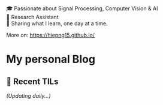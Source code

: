🎓 Passionate about Signal Processing, Computer Vision & AI  
🔬 Research Assistant  
📖 Sharing what I learn, one day at a time.

More on: https://hiepng15.github.io/

# My personal Blog


## 📝 Recent TILs
<!-- TIL_SECTION -->
*(Updating daily...)*
<!-- END_TIL_SECTION -->
